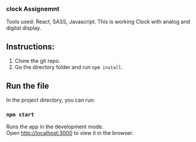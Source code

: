 ### clock Assignemnt

Tools used: React, SASS, Javascript.
This is working Clock with analog and digital display.

## Instructions:
 1. Clone the git repo.
 2. Go the directory folder and run `npm install`.

## Run the file

In the project directory, you can run:

### `npm start`

Runs the app in the development mode.<br />
Open [http://localhost:3000](http://localhost:3000) to view it in the browser.
